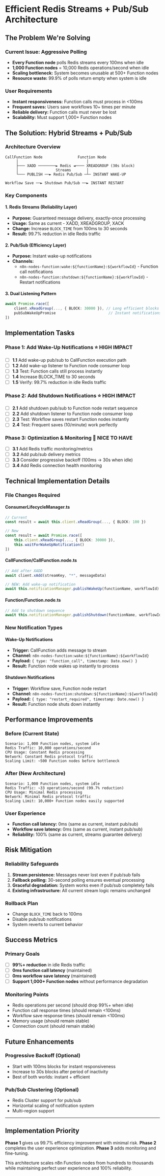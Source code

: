 # Efficient Redis Streams + Pub/Sub Architecture

## The Problem We're Solving

### Current Issue: Aggressive Polling
- **Every Function node** polls Redis streams every 100ms when idle
- **1,000 Function nodes** = 10,000 Redis operations/second when idle
- **Scaling bottleneck:** System becomes unusable at 500+ Function nodes
- **Resource waste:** 99.9% of polls return empty when system is idle

### User Requirements
- **Instant responsiveness:** Function calls must process in <100ms
- **Frequent saves:** Users save workflows 10+ times per minute
- **Reliable delivery:** Function calls must never be lost
- **Scalability:** Must support 1,000+ Function nodes

## The Solution: Hybrid Streams + Pub/Sub

### Architecture Overview
```
CallFunction Node                Function Node
     │                               │
     ├─── XADD ────────► Redis ◄──── XREADGROUP (30s block)
     │                 Streams       │
     └─── PUBLISH ──► Redis Pub/Sub ─┴─ INSTANT WAKE-UP
                                     
Workflow Save ──► Shutdown Pub/Sub ──► INSTANT RESTART
```

### Key Components

#### 1. **Redis Streams (Reliability Layer)**
- **Purpose:** Guaranteed message delivery, exactly-once processing
- **Usage:** Same as current - XADD, XREADGROUP, XACK
- **Change:** Increase `BLOCK_TIME` from 100ms to 30 seconds
- **Result:** 99.7% reduction in idle Redis traffic

#### 2. **Pub/Sub (Efficiency Layer)**
- **Purpose:** Instant wake-up notifications
- **Channels:**
  - `n8n-nodes-function:wake:${functionName}:${workflowId}` - Function call notifications
  - `n8n-nodes-function:shutdown:${functionName}:${workflowId}` - Restart notifications

#### 3. **Dual Listening Pattern**
```typescript
await Promise.race([
    client.xReadGroup(..., { BLOCK: 30000 }), // Long efficient blocks
    pubSubWakeUpPromise                        // Instant notifications
])
```

## Implementation Tasks

### Phase 1: Add Wake-Up Notifications ⭐ HIGH IMPACT
- [ ] **1.1** Add wake-up pub/sub to CallFunction execution path
- [ ] **1.2** Add wake-up listener to Function node consumer loop  
- [ ] **1.3** Test: Function calls still process instantly
- [ ] **1.4** Increase BLOCK_TIME to 30 seconds
- [ ] **1.5** Verify: 99.7% reduction in idle Redis traffic

### Phase 2: Add Shutdown Notifications ⭐ HIGH IMPACT  
- [ ] **2.1** Add shutdown pub/sub to Function node restart sequence
- [ ] **2.2** Add shutdown listener to Function node consumer loop
- [ ] **2.3** Test: Workflow saves restart Function nodes instantly
- [ ] **2.4** Test: Frequent saves (10/minute) work perfectly

### Phase 3: Optimization & Monitoring 🔧 NICE TO HAVE
- [ ] **3.1** Add Redis traffic monitoring/metrics
- [ ] **3.2** Add pub/sub delivery metrics  
- [ ] **3.3** Consider progressive backoff (100ms → 30s when idle)
- [ ] **3.4** Add Redis connection health monitoring

## Technical Implementation Details

### File Changes Required

#### **ConsumerLifecycleManager.ts**
```typescript
// Current
const result = await this.client.xReadGroup(..., { BLOCK: 100 })

// New  
const result = await Promise.race([
    this.client.xReadGroup(..., { BLOCK: 30000 }),
    this.waitForWakeUpNotification()
])
```

#### **CallFunction/CallFunction.node.ts**
```typescript
// Add after XADD
await client.xAdd(streamKey, "*", messageData)

// NEW: Add wake-up notification
await this.notificationManager.publishWakeUp(functionName, workflowId)
```

#### **Function/Function.node.ts**
```typescript
// Add to shutdown sequence
await this.notificationManager.publishShutdown(functionName, workflowId)
```

### New Notification Types

#### **Wake-Up Notifications**
- **Trigger:** CallFunction adds message to stream
- **Channel:** `n8n-nodes-function:wake:${functionName}:${workflowId}`
- **Payload:** `{ type: "function_call", timestamp: Date.now() }`
- **Result:** Function node wakes up instantly to process

#### **Shutdown Notifications**  
- **Trigger:** Workflow save, Function node restart
- **Channel:** `n8n-nodes-function:shutdown:${functionName}:${workflowId}`
- **Payload:** `{ type: "restart_required", timestamp: Date.now() }`
- **Result:** Function node shuts down instantly

## Performance Improvements

### Before (Current State)
```
Scenario: 1,000 Function nodes, system idle
Redis Traffic: 10,000 operations/second
CPU Usage: Constant Redis processing
Network: Constant Redis protocol traffic
Scaling Limit: ~500 Function nodes before bottleneck
```

### After (New Architecture)
```
Scenario: 1,000 Function nodes, system idle  
Redis Traffic: ~33 operations/second (99.7% reduction)
CPU Usage: Minimal Redis processing
Network: Minimal Redis protocol traffic
Scaling Limit: 10,000+ Function nodes easily supported
```

### User Experience
- **Function call latency:** 0ms (same as current, instant pub/sub)
- **Workflow save latency:** 0ms (same as current, instant pub/sub)
- **Reliability:** 100% (same as current, streams guarantee delivery)

## Risk Mitigation

### Reliability Safeguards
1. **Stream persistence:** Messages never lost even if pub/sub fails
2. **Fallback polling:** 30-second polling ensures eventual processing
3. **Graceful degradation:** System works even if pub/sub completely fails
4. **Existing infrastructure:** All current stream logic remains unchanged

### Rollback Plan
- Change `BLOCK_TIME` back to 100ms
- Disable pub/sub notifications  
- System reverts to current behavior

## Success Metrics

### Primary Goals
- [ ] **99%+ reduction** in idle Redis traffic
- [ ] **0ms function call latency** (maintained)
- [ ] **0ms workflow save latency** (maintained)
- [ ] **Support 1,000+ Function nodes** without performance degradation

### Monitoring Points
- Redis operations per second (should drop 99%+ when idle)
- Function call response times (should remain <100ms)
- Workflow save response times (should remain <100ms)
- Memory usage (should remain stable)
- Connection count (should remain stable)

## Future Enhancements

### Progressive Backoff (Optional)
- Start with 100ms blocks for instant responsiveness
- Increase to 30s blocks after period of inactivity
- Best of both worlds: instant + efficient

### Pub/Sub Clustering (Optional)
- Redis Cluster support for pub/sub
- Horizontal scaling of notification system
- Multi-region support

---

## Implementation Priority

**Phase 1** gives us 99.7% efficiency improvement with minimal risk.
**Phase 2** completes the user experience optimization.
**Phase 3** adds monitoring and fine-tuning.

This architecture scales n8n Function nodes from hundreds to thousands while maintaining perfect user experience and 100% reliability.